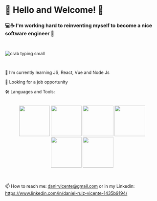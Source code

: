 # 👋 Hello and Welcome! 👋 


### 💻☕ I'm working hard to reinventing myself to become a nice software engineer 🚀 

<br />


![crab typing small](https://user-images.githubusercontent.com/94577920/174447973-93d02f5d-906b-4eda-80ee-ed36573ba0af.gif)

<br />



🌱 I’m currently learning JS, React, Vue and Node Js  


🧐 Looking for a job opportunity


🛠 Languages and Tools:

<br />

<div align="center">
    <img style="width: 100px; height: 100px" src="https://cdn.jsdelivr.net/gh/devicons/devicon/icons/react/react-original.svg" />
    <img style="width: 100px; height: 100px" src="https://cdn.jsdelivr.net/gh/devicons/devicon/icons/vuejs/vuejs-original.svg" />
    <img style="width: 100px; height: 100px" src="https://cdn.jsdelivr.net/gh/devicons/devicon/icons/javascript/javascript-original.svg" />
    <img style="width: 100px; height: 100px" src="https://cdn.jsdelivr.net/gh/devicons/devicon/icons/nodejs/nodejs-original.svg" />
    <img style="width: 100px; height: 100px" src="https://cdn.jsdelivr.net/gh/devicons/devicon/icons/html5/html5-original.svg" />
    <img style="width: 100px; height: 100px" src="https://cdn.jsdelivr.net/gh/devicons/devicon/icons/css3/css3-original.svg" />
          
          
          
          

    
</div>

<br />
<br />


📫 How to reach me: danirvicente@gmail.com or in my Linkedin: https://www.linkedin.com/in/daniel-ruiz-vicente-1435b9194/

